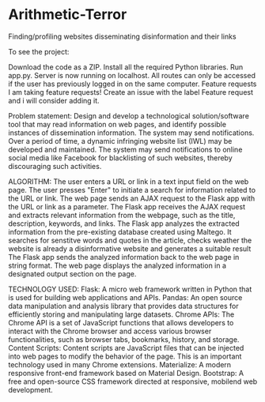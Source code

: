 # Arithmetic-Terror
Finding/profiling websites disseminating disinformation and their links

To see the project:

Download the code as a ZIP.
Install all the required Python libraries.
Run app.py.
Server is now running on localhost.
All routes can only be accessed if the user has previously logged in on the same computer.
Feature requests
I am taking feature requests! Create an issue with the label Feature request and i will consider adding it.

Problem statement:
Design and develop a technological solution/software tool that may read information on web pages, and identify possible instances of dissemination information. The system may send notifications. Over a period of time, a dynamic infringing website list (IWL) may be developed and maintained. The system may send notifications to online social media like Facebook for blacklisting of such websites, thereby discouraging such activities.

ALGORITHM:
The user enters a URL or link in a text input field on the web page.
The user presses  "Enter" to initiate a search for information related to the URL or link.
The web page sends an AJAX request to the Flask app with the URL or link as a parameter.
The Flask app receives the AJAX request and extracts relevant information from the webpage, such as the title, description, keywords, and links.
The Flask app analyzes the extracted information from the pre-existing database created using Maltego.
It searches for senstitve words and quotes in the article, checks weather the website is already a disinformative website and generates a suitable result
The Flask app sends the analyzed information back to the web page in string format.
The web page displays the analyzed information in a designated output section on the page.

TECHNOLOGY USED:
Flask: A micro web framework written in Python that is used for building web applications and APIs.
Pandas: An open source data manipulation and analysis library that provides  data structures for efficiently storing and manipulating large datasets.
Chrome APIs: The Chrome API is a set of JavaScript functions that allows developers to interact with the Chrome browser and access various browser functionalities, such as browser tabs, bookmarks, history, and storage.
Content Scripts: Content scripts are JavaScript files that can be injected into web pages to modify the behavior of the page. This is an important technology used in many Chrome extensions.
Materialize: A modern responsive front-end framework based on Material Design.
Bootstrap: A free and open-source CSS framework directed at responsive, mobilend web development.
